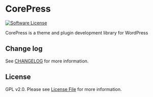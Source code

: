 # CorePress

[![Software License][ico-license]](LICENSE.md)

CorePress is a theme and plugin development library for WordPress

## Change log

See [CHANGELOG](CHANGELOG.md) for more information.

## License

GPL v2.0. Please see [License File](LICENSE.txt) for more information.

[ico-license]: https://img.shields.io/aur/license/yaourt.svg?style=flat-square
